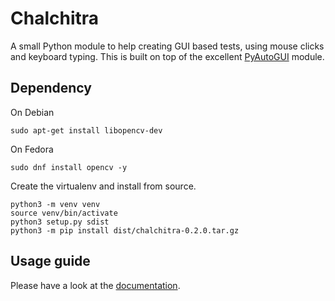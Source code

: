 
# Chalchitra

A small Python module to help creating GUI based tests, using mouse clicks and
keyboard typing. This is built on top of the excellent
[PyAutoGUI](https://pyautogui.readthedocs.io/en/latest) module.


## Dependency

On Debian

```
sudo apt-get install libopencv-dev
```

On Fedora

```
sudo dnf install opencv -y
```

Create the virtualenv and install from source.

```
python3 -m venv venv
source venv/bin/activate
python3 setup.py sdist
python3 -m pip install dist/chalchitra-0.2.0.tar.gz
```


## Usage guide

Please have a look at the [documentation](https://chalchitra.readthedocs.io/en/latest/usage.html).
